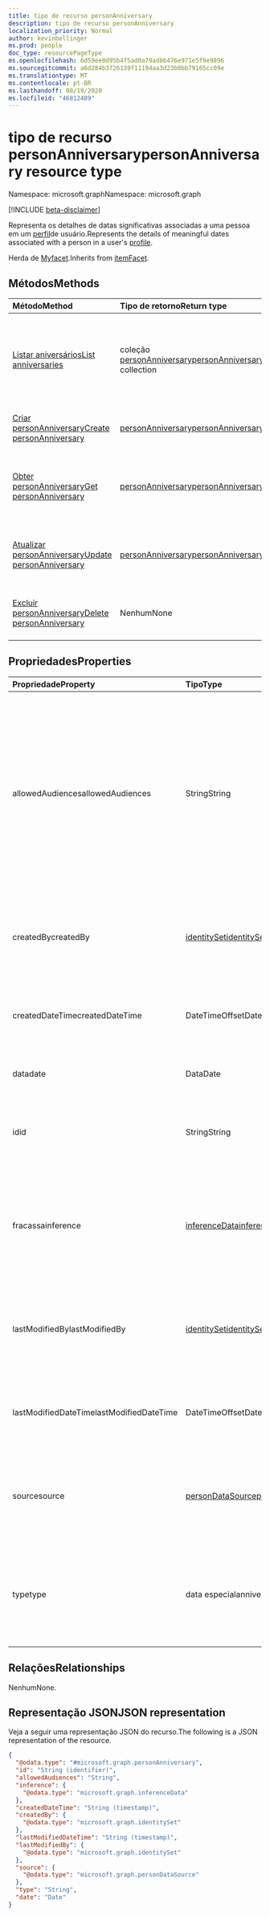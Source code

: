 ```yaml
---
title: tipo de recurso personAnniversary
description: tipo de recurso personAnniversary
localization_priority: Normal
author: kevinbellinger
ms.prod: people
doc_type: resourcePageType
ms.openlocfilehash: 6d59ee0d95b4f5ad0a79ad86476e971e5f9e9896
ms.sourcegitcommit: a6d284b3726139f11194aa3d23b8bb79165cc09e
ms.translationtype: MT
ms.contentlocale: pt-BR
ms.lasthandoff: 08/19/2020
ms.locfileid: "46812489"
---
```

# <a name="personanniversary-resource-type"></a><span data-ttu-id="a70de-103">tipo de recurso personAnniversary</span><span class="sxs-lookup"><span data-stu-id="a70de-103">personAnniversary resource type</span></span>

<span data-ttu-id="a70de-104">Namespace: microsoft.graph</span><span class="sxs-lookup"><span data-stu-id="a70de-104">Namespace: microsoft.graph</span></span>

[!INCLUDE [beta-disclaimer](../../includes/beta-disclaimer.md)]

<span data-ttu-id="a70de-105">Representa os detalhes de datas significativas associadas a uma pessoa em um [perfil](profile.md)de usuário.</span><span class="sxs-lookup"><span data-stu-id="a70de-105">Represents the details of meaningful dates associated with a person in a user's [profile](profile.md).</span></span>

<span data-ttu-id="a70de-106">Herda de [Myfacet](itemFacet.md).</span><span class="sxs-lookup"><span data-stu-id="a70de-106">Inherits from [itemFacet](itemFacet.md).</span></span>

## <a name="methods"></a><span data-ttu-id="a70de-107">Métodos</span><span class="sxs-lookup"><span data-stu-id="a70de-107">Methods</span></span>

|<span data-ttu-id="a70de-108">Método</span><span class="sxs-lookup"><span data-stu-id="a70de-108">Method</span></span>|<span data-ttu-id="a70de-109">Tipo de retorno</span><span class="sxs-lookup"><span data-stu-id="a70de-109">Return type</span></span>|<span data-ttu-id="a70de-110">Descrição</span><span class="sxs-lookup"><span data-stu-id="a70de-110">Description</span></span>|
|:---|:---|:---|
|[<span data-ttu-id="a70de-111">Listar aniversários</span><span class="sxs-lookup"><span data-stu-id="a70de-111">List anniversaries</span></span>](../api/profile-list-anniversaries.md)|<span data-ttu-id="a70de-112">coleção [personAnniversary](../resources/personanniversary.md)</span><span class="sxs-lookup"><span data-stu-id="a70de-112">[personAnniversary](../resources/personanniversary.md) collection</span></span>|<span data-ttu-id="a70de-113">Obtenha os recursos personAnniversary da propriedade de navegação aniversários.</span><span class="sxs-lookup"><span data-stu-id="a70de-113">Get the personAnniversary resources from the anniversaries navigation property.</span></span>|
|[<span data-ttu-id="a70de-114">Criar personAnniversary</span><span class="sxs-lookup"><span data-stu-id="a70de-114">Create personAnniversary</span></span>](../api/profile-post-anniversaries.md)|[<span data-ttu-id="a70de-115">personAnniversary</span><span class="sxs-lookup"><span data-stu-id="a70de-115">personAnniversary</span></span>](../resources/personanniversary.md)|<span data-ttu-id="a70de-116">Criar um novo objeto personAnniversary.</span><span class="sxs-lookup"><span data-stu-id="a70de-116">Create a new personAnniversary object.</span></span>|
|[<span data-ttu-id="a70de-117">Obter personAnniversary</span><span class="sxs-lookup"><span data-stu-id="a70de-117">Get personAnniversary</span></span>](../api/personanniversary-get.md)|[<span data-ttu-id="a70de-118">personAnniversary</span><span class="sxs-lookup"><span data-stu-id="a70de-118">personAnniversary</span></span>](../resources/personanniversary.md)|<span data-ttu-id="a70de-119">Leia as propriedades e os relacionamentos de um objeto [personAnniversary](../resources/personanniversary.md) .</span><span class="sxs-lookup"><span data-stu-id="a70de-119">Read the properties and relationships of a [personAnniversary](../resources/personanniversary.md) object.</span></span>|
|[<span data-ttu-id="a70de-120">Atualizar personAnniversary</span><span class="sxs-lookup"><span data-stu-id="a70de-120">Update personAnniversary</span></span>](../api/personanniversary-update.md)|[<span data-ttu-id="a70de-121">personAnniversary</span><span class="sxs-lookup"><span data-stu-id="a70de-121">personAnniversary</span></span>](../resources/personanniversary.md)|<span data-ttu-id="a70de-122">Atualiza as propriedades de um objeto [personAnniversary](../resources/personanniversary.md) .</span><span class="sxs-lookup"><span data-stu-id="a70de-122">Update the properties of a [personAnniversary](../resources/personanniversary.md) object.</span></span>|
|[<span data-ttu-id="a70de-123">Excluir personAnniversary</span><span class="sxs-lookup"><span data-stu-id="a70de-123">Delete personAnniversary</span></span>](../api/personanniversary-delete.md)|<span data-ttu-id="a70de-124">Nenhum</span><span class="sxs-lookup"><span data-stu-id="a70de-124">None</span></span>|<span data-ttu-id="a70de-125">Exclui um objeto [personAnniversary](../resources/personanniversary.md) .</span><span class="sxs-lookup"><span data-stu-id="a70de-125">Deletes a [personAnniversary](../resources/personanniversary.md) object.</span></span>|

## <a name="properties"></a><span data-ttu-id="a70de-126">Propriedades</span><span class="sxs-lookup"><span data-stu-id="a70de-126">Properties</span></span>

|<span data-ttu-id="a70de-127">Propriedade</span><span class="sxs-lookup"><span data-stu-id="a70de-127">Property</span></span>|<span data-ttu-id="a70de-128">Tipo</span><span class="sxs-lookup"><span data-stu-id="a70de-128">Type</span></span>|<span data-ttu-id="a70de-129">Descrição</span><span class="sxs-lookup"><span data-stu-id="a70de-129">Description</span></span>|
|:---|:---|:---|
|<span data-ttu-id="a70de-130">allowedAudiences</span><span class="sxs-lookup"><span data-stu-id="a70de-130">allowedAudiences</span></span>|<span data-ttu-id="a70de-131">String</span><span class="sxs-lookup"><span data-stu-id="a70de-131">String</span></span>|<span data-ttu-id="a70de-132">As audiências que podem ver os valores contidos na entidade.</span><span class="sxs-lookup"><span data-stu-id="a70de-132">The audiences that are able to see the values contained within the entity.</span></span> <span data-ttu-id="a70de-133">Herdado de [MyFace](../resources/itemfacet.md).</span><span class="sxs-lookup"><span data-stu-id="a70de-133">Inherited from [itemFacet](../resources/itemfacet.md).</span></span> <span data-ttu-id="a70de-134">Os valores possíveis são: `me`, `family`, `contacts`, `groupMembers`, `organization`, `federatedOrganizations`, `everyone`, `unknownFutureValue`.</span><span class="sxs-lookup"><span data-stu-id="a70de-134">Possible values are: `me`, `family`, `contacts`, `groupMembers`, `organization`, `federatedOrganizations`, `everyone`, `unknownFutureValue`.</span></span>|
|<span data-ttu-id="a70de-135">createdBy</span><span class="sxs-lookup"><span data-stu-id="a70de-135">createdBy</span></span>|[<span data-ttu-id="a70de-136">identitySet</span><span class="sxs-lookup"><span data-stu-id="a70de-136">identitySet</span></span>](../resources/identityset.md)|<span data-ttu-id="a70de-137">Fornece o identificador do usuário e/ou aplicativo que criou a entidade.</span><span class="sxs-lookup"><span data-stu-id="a70de-137">Provides the identifier of the user and/or application that created the entity.</span></span> <span data-ttu-id="a70de-138">Herdado de [MyFace](../resources/itemfacet.md).</span><span class="sxs-lookup"><span data-stu-id="a70de-138">Inherited from [itemFacet](../resources/itemfacet.md).</span></span>|
|<span data-ttu-id="a70de-139">createdDateTime</span><span class="sxs-lookup"><span data-stu-id="a70de-139">createdDateTime</span></span>|<span data-ttu-id="a70de-140">DateTimeOffset</span><span class="sxs-lookup"><span data-stu-id="a70de-140">DateTimeOffset</span></span>|<span data-ttu-id="a70de-141">Fornece o dateTimeOffset para quando a entidade foi criada.</span><span class="sxs-lookup"><span data-stu-id="a70de-141">Provides the dateTimeOffset for when the entity was created.</span></span> <span data-ttu-id="a70de-142">Herdado de [MyFace](../resources/itemfacet.md).</span><span class="sxs-lookup"><span data-stu-id="a70de-142">Inherited from [itemFacet](../resources/itemfacet.md).</span></span>|
|<span data-ttu-id="a70de-143">data</span><span class="sxs-lookup"><span data-stu-id="a70de-143">date</span></span>|<span data-ttu-id="a70de-144">Data</span><span class="sxs-lookup"><span data-stu-id="a70de-144">Date</span></span>|<span data-ttu-id="a70de-145">Contém a data associada ao tipo de aniversário.</span><span class="sxs-lookup"><span data-stu-id="a70de-145">Contains the date associated with the anniversary type.</span></span>|
|<span data-ttu-id="a70de-146">id</span><span class="sxs-lookup"><span data-stu-id="a70de-146">id</span></span>|<span data-ttu-id="a70de-147">String</span><span class="sxs-lookup"><span data-stu-id="a70de-147">String</span></span>|<span data-ttu-id="a70de-148">Identificador usado para o endereçamento individual da entidade.</span><span class="sxs-lookup"><span data-stu-id="a70de-148">Identifier used for individually addressing the entity.</span></span> <span data-ttu-id="a70de-149">Herdado da [entidade](../resources/entity.md)</span><span class="sxs-lookup"><span data-stu-id="a70de-149">Inherited from [entity](../resources/entity.md)</span></span>|
|<span data-ttu-id="a70de-150">fracassa</span><span class="sxs-lookup"><span data-stu-id="a70de-150">inference</span></span>|[<span data-ttu-id="a70de-151">inferenceData</span><span class="sxs-lookup"><span data-stu-id="a70de-151">inferenceData</span></span>](../resources/inferencedata.md)|<span data-ttu-id="a70de-152">Contém detalhes de inferência se a entidade for inferida pelo aplicativo de criação ou modificação.</span><span class="sxs-lookup"><span data-stu-id="a70de-152">Contains inference detail if the entity is inferred by the creating or modifying application.</span></span> <span data-ttu-id="a70de-153">Herdado de [MyFace](../resources/itemfacet.md).</span><span class="sxs-lookup"><span data-stu-id="a70de-153">Inherited from [itemFacet](../resources/itemfacet.md).</span></span>|
|<span data-ttu-id="a70de-154">lastModifiedBy</span><span class="sxs-lookup"><span data-stu-id="a70de-154">lastModifiedBy</span></span>|[<span data-ttu-id="a70de-155">identitySet</span><span class="sxs-lookup"><span data-stu-id="a70de-155">identitySet</span></span>](../resources/identityset.md)|<span data-ttu-id="a70de-156">Fornece o identificador do usuário e/ou aplicativo que modificou a entidade pela última vez.</span><span class="sxs-lookup"><span data-stu-id="a70de-156">Provides the identifier of the user and/or application that last modified the entity.</span></span> <span data-ttu-id="a70de-157">Herdado de [MyFace](../resources/itemfacet.md).</span><span class="sxs-lookup"><span data-stu-id="a70de-157">Inherited from [itemFacet](../resources/itemfacet.md).</span></span>|
|<span data-ttu-id="a70de-158">lastModifiedDateTime</span><span class="sxs-lookup"><span data-stu-id="a70de-158">lastModifiedDateTime</span></span>|<span data-ttu-id="a70de-159">DateTimeOffset</span><span class="sxs-lookup"><span data-stu-id="a70de-159">DateTimeOffset</span></span>|<span data-ttu-id="a70de-160">Fornece o dateTimeOffset para quando a entidade foi criada.</span><span class="sxs-lookup"><span data-stu-id="a70de-160">Provides the dateTimeOffset for when the entity was created.</span></span> <span data-ttu-id="a70de-161">Herdado de [MyFace](../resources/itemfacet.md).</span><span class="sxs-lookup"><span data-stu-id="a70de-161">Inherited from [itemFacet](../resources/itemfacet.md).</span></span>|
|<span data-ttu-id="a70de-162">source</span><span class="sxs-lookup"><span data-stu-id="a70de-162">source</span></span>|[<span data-ttu-id="a70de-163">personDataSource</span><span class="sxs-lookup"><span data-stu-id="a70de-163">personDataSource</span></span>](../resources/persondatasource.md)|<span data-ttu-id="a70de-164">Onde os valores são originados se forem sincronizados a partir de outro serviço.</span><span class="sxs-lookup"><span data-stu-id="a70de-164">Where the values originated if synced from another service.</span></span> <span data-ttu-id="a70de-165">Herdado de [MyFace](../resources/itemfacet.md).</span><span class="sxs-lookup"><span data-stu-id="a70de-165">Inherited from [itemFacet](../resources/itemfacet.md).</span></span>|
|<span data-ttu-id="a70de-166">type</span><span class="sxs-lookup"><span data-stu-id="a70de-166">type</span></span>|<span data-ttu-id="a70de-167">data especial</span><span class="sxs-lookup"><span data-stu-id="a70de-167">anniversaryType</span></span>|<span data-ttu-id="a70de-168">O tipo de aniversário que a data representa.</span><span class="sxs-lookup"><span data-stu-id="a70de-168">The type of anniversary the date represents.</span></span> <span data-ttu-id="a70de-169">Os valores possíveis são: `birthday`, `wedding`, `unknownFutureValue`.</span><span class="sxs-lookup"><span data-stu-id="a70de-169">Possible values are: `birthday`, `wedding`, `unknownFutureValue`.</span></span>|

## <a name="relationships"></a><span data-ttu-id="a70de-170">Relações</span><span class="sxs-lookup"><span data-stu-id="a70de-170">Relationships</span></span>
<span data-ttu-id="a70de-171">Nenhum</span><span class="sxs-lookup"><span data-stu-id="a70de-171">None.</span></span>

## <a name="json-representation"></a><span data-ttu-id="a70de-172">Representação JSON</span><span class="sxs-lookup"><span data-stu-id="a70de-172">JSON representation</span></span>
<span data-ttu-id="a70de-173">Veja a seguir uma representação JSON do recurso.</span><span class="sxs-lookup"><span data-stu-id="a70de-173">The following is a JSON representation of the resource.</span></span>
<!-- {
  "blockType": "resource",
  "keyProperty": "id",
  "@odata.type": "microsoft.graph.personAnniversary",
  "baseType": "microsoft.graph.itemFacet",
  "openType": false
}
-->
``` json
{
  "@odata.type": "#microsoft.graph.personAnniversary",
  "id": "String (identifier)",
  "allowedAudiences": "String",
  "inference": {
    "@odata.type": "microsoft.graph.inferenceData"
  },
  "createdDateTime": "String (timestamp)",
  "createdBy": {
    "@odata.type": "microsoft.graph.identitySet"
  },
  "lastModifiedDateTime": "String (timestamp)",
  "lastModifiedBy": {
    "@odata.type": "microsoft.graph.identitySet"
  },
  "source": {
    "@odata.type": "microsoft.graph.personDataSource"
  },
  "type": "String",
  "date": "Date"
}
```
